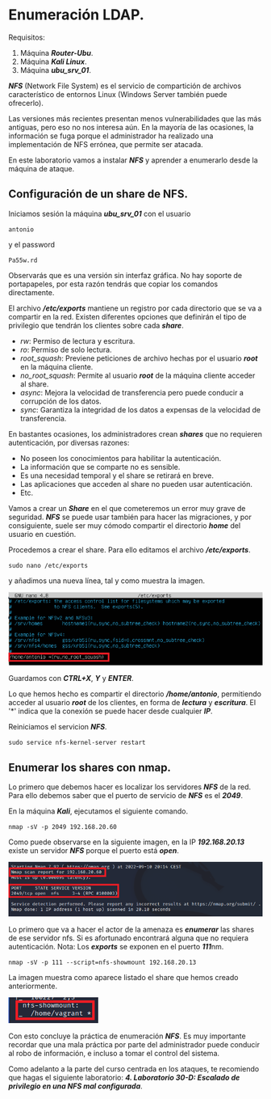 # Enumeración LDAP.

Requisitos:
1. Máquina ***Router-Ubu***.
2. Máquina ***Kali Linux***.
3. Máquina ***ubu_srv_01***.


***NFS*** (Network File System) es el servicio de compartición de archivos característico de entornos Linux (Windows Server también puede ofrecerlo).

Las versiones más recientes presentan menos vulnerabilidades que las más antiguas, pero eso no nos interesa aún. En la mayoría de las ocasiones, la información se fuga porque el administrador ha realizado una implementación de NFS errónea, que permite ser atacada.

En este laboratorio vamos a instalar ***NFS*** y aprender a enumerarlo desde la máquina de ataque.

## Configuración de un share de NFS.

Iniciamos sesión la máquina ***ubu_srv_01*** con el usuario
```
antonio
```

y el password
```
Pa55w.rd
```

Observarás que es una versión sin interfaz gráfica. No hay soporte de portapapeles, por esta razón tendrás que copiar los comandos directamente.


El archivo ***/etc/exports*** mantiene un registro por cada directorio que se va a compartir en la red. Existen diferentes opciones que definirán el tipo de privilegio que tendrán los clientes sobre cada ***share***.

* *rw*: Permiso de lectura y escritura.
* *ro*: Permiso de solo lectura.
* *root_squash*: Previene peticiones de archivo hechas por el usuario ***root*** en la máquina cliente.
* *no_root_squash*: Permite al usuario ***root*** de la máquina cliente acceder al share.
* *async*: Mejora la velocidad de transferencia pero puede conducir a corrupción de los datos.
* *sync*: Garantiza la integridad de los datos a expensas de la velocidad de transferencia.

En bastantes ocasiones, los administradores crean ***shares*** que no requieren autenticación, por diversas razones:

* No poseen los conocimientos para habilitar la autenticación.
* La información que se comparte no es sensible.
* Es una necesidad temporal y el share se retirará en breve.
* Las aplicaciones que acceden al share no pueden usar autenticación.
* Etc.

Vamos a crear un ***Share*** en el que cometeremos un error muy grave de seguridad. ***NFS*** se puede usar también para hacer las migraciones, y por consiguiente, suele ser muy cómodo compartir el directorio ***home*** del usuario en cuestión.

Procedemos a crear el share. Para ello editamos el archivo ***/etc/exports***.
```
sudo nano /etc/exports
```

y añadimos una nueva línea, tal y como muestra la imagen.

![Crear share](../img/lab-04-D/202209101204.png)

Guardamos con ***CTRL+X***, ***Y*** y ***ENTER***.

Lo que hemos hecho es compartir el directorio ***/home/antonio***, permitiendo acceder al usuario ***root*** de los clientes, en forma de ***lectura*** y ***escritura***. El '*' indica que la conexión se puede hacer desde cualquier ***IP***.

Reiniciamos el servicion ***NFS***.
```
sudo service nfs-kernel-server restart
```

## Enumerar los shares con nmap.

Lo primero que debemos hacer es localizar los servidores ***NFS*** de la red. Para ello debemos saber que el puerto de servicio de ***NFS*** es el ***2049***.

En la máquina ***Kali***, ejecutamos el siguiente comando.
```
nmap -sV -p 2049 192.168.20.60
```

Como puede observarse en la siguiente imagen, en la IP ***192.168.20.13*** existe un servidor ***NFS*** porque el puerto está ***open***.

![NFS open](../img/lab-04-D/202209101359.png)


Lo primero que va a hacer el actor de la amenaza es ***enumerar*** las shares de ese servidor nfs. Si es afortunado encontrará alguna que no requiera autenticación.
Nota: Los ***exports*** se exponen en el puerto ***111***nm.
```
nmap -sV -p 111 --script=nfs-showmount 192.168.20.13
```

La imagen muestra como aparece listado el share que hemos creado anteriormente.

![NFS Share](../img/lab-04-D/202209101501.png)

Con esto concluye la práctica de enumeración ***NFS***. Es muy importante recordar que una mala práctica por parte del administrador puede conducir al robo de información, e incluso a tomar el control del sistema.

Como adelanto a la parte del curso centrada en los ataques, te recomiendo que hagas el siguiente laboratorio: ***4. Laboratorio 30-D: Escalado de privilegio en una NFS mal configurada***.
